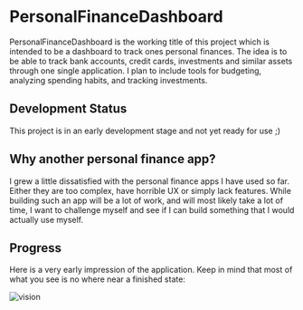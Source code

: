 # PersonalFinanceDashboard

PersonalFinanceDashboard is the working title of this project which is intended to be a dashboard to track ones personal finances. The idea is to be able to track bank accounts, credit cards, investments and similar assets through one single application. I plan to include tools for budgeting, analyzing spending habits, and tracking investments.

## Development Status

This project is in an early development stage and not yet ready for use ;)

## Why another personal finance app?

I grew a little dissatisfied with the personal finance apps I have used so far. Either they are too complex, have horrible UX or simply lack features. While building such an app will be a lot of work, and will most likely take a lot of time, I want to challenge myself and see if I can build something that I would actually use myself.

## Progress

Here is a very early impression of the application. Keep in mind that most of what you see is no where near a finished state:

![vision](./docs/readme/docusaurus/static/img/vision.png)
